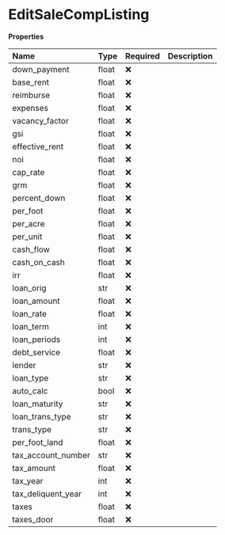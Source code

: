 # EditSaleCompListing

**Properties**

| Name               | Type  | Required | Description |
| :----------------- | :---- | :------- | :---------- |
| down_payment       | float | ❌       |             |
| base_rent          | float | ❌       |             |
| reimburse          | float | ❌       |             |
| expenses           | float | ❌       |             |
| vacancy_factor     | float | ❌       |             |
| gsi                | float | ❌       |             |
| effective_rent     | float | ❌       |             |
| noi                | float | ❌       |             |
| cap_rate           | float | ❌       |             |
| grm                | float | ❌       |             |
| percent_down       | float | ❌       |             |
| per_foot           | float | ❌       |             |
| per_acre           | float | ❌       |             |
| per_unit           | float | ❌       |             |
| cash_flow          | float | ❌       |             |
| cash_on_cash       | float | ❌       |             |
| irr                | float | ❌       |             |
| loan_orig          | str   | ❌       |             |
| loan_amount        | float | ❌       |             |
| loan_rate          | float | ❌       |             |
| loan_term          | int   | ❌       |             |
| loan_periods       | int   | ❌       |             |
| debt_service       | float | ❌       |             |
| lender             | str   | ❌       |             |
| loan_type          | str   | ❌       |             |
| auto_calc          | bool  | ❌       |             |
| loan_maturity      | str   | ❌       |             |
| loan_trans_type    | str   | ❌       |             |
| trans_type         | str   | ❌       |             |
| per_foot_land      | float | ❌       |             |
| tax_account_number | str   | ❌       |             |
| tax_amount         | float | ❌       |             |
| tax_year           | int   | ❌       |             |
| tax_deliquent_year | int   | ❌       |             |
| taxes              | float | ❌       |             |
| taxes_door         | float | ❌       |             |

<!-- This file was generated by liblab | https://liblab.com/ -->
